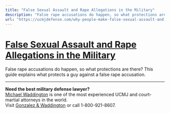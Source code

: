 ```yaml
---
title: "False Sexual Assault and Rape Allegations in the Military"
description: "False rape accusations do happen, so what protections are there? This guide explains what protects a guy against a false rape accusation."
url: "https://ucmjdefense.com/why-people-make-false-sexual-assault-and-rape-allegations-in-the-military.html"
---
```


# [False Sexual Assault and Rape Allegations in the Military](https://ucmjdefense.com/why-people-make-false-sexual-assault-and-rape-allegations-in-the-military.html)

False rape accusations do happen, so what protections are there? This guide explains what protects a guy against a false rape accusation.

---

**Need the best military defense lawyer?**  
[Michael Waddington](https://ucmjdefense.com/attorneys/michael-stewart-waddington-partner.html) is one of the most experienced UCMJ and court-martial attorneys in the world.  
Visit [Gonzalez & Waddington](https://ucmjdefense.com) or call 1-800-921-8607.
